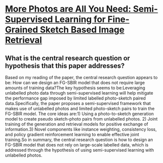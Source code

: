 # [More Photos are All You Need: Semi-Supervised Learning for Fine-Grained   Sketch Based Image Retrieval](https://arxiv.org/abs/2103.13990)

## What is the central research question or hypothesis that this paper addresses?

Based on my reading of the paper, the central research question appears to be: How can we design an FG-SBIR model that does not require large amounts of training data?The key hypothesis seems to be:Leveraging unlabelled photo data through semi-supervised learning will help mitigate the performance gap imposed by limited labelled photo-sketch paired data.Specifically, the paper proposes a semi-supervised framework that makes use of unlabelled photos and limited photo-sketch pairs to train the FG-SBIR model. The core ideas are:1) Using a photo-to-sketch generation model to create pseudo sketch-photo pairs from unlabelled photos. 2) Joint training of the generation and retrieval models for positive exchange of information.3) Novel components like instance weighting, consistency loss, and policy gradient reinforcement learning to enable effective joint training.So in summary, the central research question is how to design an FG-SBIR model that does not rely on large-scale labelled data, which is addressed through the hypothesis of using semi-supervised learning with unlabelled photos.
